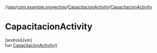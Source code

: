 //[app](../../../index.md)/[com.example.proyectois](../index.md)/[CapacitacionActivity](index.md)/[CapacitacionActivity](-capacitacion-activity.md)

# CapacitacionActivity

[androidJvm]\
fun [CapacitacionActivity](-capacitacion-activity.md)()
